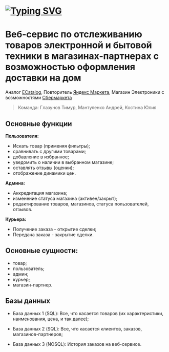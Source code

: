 # [![Typing SVG](https://readme-typing-svg.herokuapp.com?size=40&color=%2336BCF7&lines=RUS-Katalog)](https://git.io/typing-svg)
# Веб-сервис по отслеживанию товаров электронной и бытовой техники в магазинах-партнерах с возможностью оформления доставки на дом
Аналог [ECatalog](https://vk.com/ekatalog.official), 
Повторитель [Яндекс Маркета](https://market.yandex.ru), 
Магазин Электроники с возможностями [Сбермаркета](https://sbermarket.ru)
> Команда: Глазунов Тимур, Мантуленко Андрей, Костина Юлия
## Основные функции 

**Пользователя:**

- Искать товар (применяя фильтры); 
- сравнивать с другими товарами;
- добавление в избранное;
- уведомить о наличии в выбранном магазине;
- оставлять отзывы (оценки);
- отображение динамики цен.

**Админа:**

- Аккредитация магазина;
- изменение статуса магазина (активен/закрыт);
- редактирование товаров, магазинов, статуса пользователей, отзывов.


**Курьера:**

- Получение заказа - открытие сделки;
- Передача заказа - закрытие сделки.

## Основные сущности:
- товар;
- пользователь; 
- админ;
- курьер;
- магазин-партнер.

## Базы данных

- База данных 1 (SQL): Все, что касается товаров (их характеристики, наименования, цена, и так далее);

- База данных 2 (SQL): Все, что касается клиентов, заказов, магазинов-партнеров;

- База данных 3 (NOSQL): История заказов на веб-сервисе.
